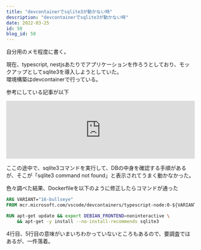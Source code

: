 ```yaml
---
title: "devcontainerでsqlite3が動かない時"
description: "devcontainerでsqlite3が動かない時"
date: 2022-03-25
id: 50
blog_id: 50
---
```


自分用のメモ程度に書く。

現在、typescript, nestjsあたりでアプリケーションを作ろうとしており、モックアップとしてsqlite3を導入しようとしていた。  
環境構築はdevcontainerで行っている。

参考にしている記事が以下

<iframe 
  class="hatenablogcard" 
  style="width:100%;height:155px;max-width:680px;"
  src="https://hatenablog-parts.com/embed?url=https://taroosg.io/nestjs-tutorial" 
  width="300" height="150" frameborder="0" scrolling="no">
</iframe>

ここの途中で、sqlite3コマンドを実行して、DBの中身を確認する手順があるが、そこが「sqlite3 command not found」と表示されてうまく動かなかった。

色々調べた結果、Dockerfileを以下のように修正したらコマンドが通った

```Dockerfile
ARG VARIANT="16-bullseye"
FROM mcr.microsoft.com/vscode/devcontainers/typescript-node:0-${VARIANT}

RUN apt-get update && export DEBIAN_FRONTEND=noninteractive \
    && apt-get -y install --no-install-recommends sqlite3
```

4行目、5行目の意味がいまいちわかっていないところもあるので、要調査ではあるが、一件落着。